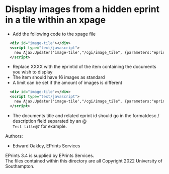# Display images from a hidden eprint in a tile within an xpage

- Add the following code to the xpage file  
  
```XML
  <div id="image-tile"></div>
  <script type="text/javascript">
    new Ajax.Updater('image-tile',"/cgi/image_tile", {parameters:"eprint_id=XXXX"});
  </script>
```  

- Replace XXXX with the eprintid of the item containing the documents you wish to display
- The item should have 16 images as standard
- A limit can be set if the amount of images is different

```XML
  <div id="image-tile"></div>
  <script type="text/javascript">
    new Ajax.Updater('image-tile',"/cgi/image_tile", {parameters:"eprint_id=XXXX&amp;limit=X"});
  </script>
```

- The documents title and related eprint id should go in the formatdesc / description field separated by an @  
`Test title@7` for example.   

Authors:
- Edward Oakley, EPrints Services

EPrints 3.4 is supplied by EPrints Services.  
The files contained within this directory are all Copyright 2022 University of Southampton.  

